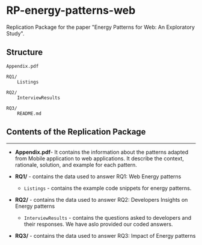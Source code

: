 # RP-energy-patterns-web
Replication Package for the paper "Energy Patterns for Web: An Exploratory Study".

## Structure
```
Appendix.pdf

RQ1/
    Listings

RQ2/
    InterviewResults  
 
RQ3/
    README.md

```

## Contents of the Replication Package
---

- **Appendix.pdf**- It contains the information about the patterns adapted from Mobile application to web applications. It describe the context, rationale, solution, and example for each pattern. 


- **RQ1/** - contains the data used to answer RQ1:  Web Energy patterns
    - `Listings` - contains the example code snippets for energy patterns.

- **RQ2/** - contains the data used to answer RQ2: Developers Insights on Energy patterns
    - `InterviewResults` - contains the questions asked to developers and their responses. 
    We have aslo provided our coded answers.

- **RQ3/** - contains the data used to answer RQ3: Impact of Energy patterns
